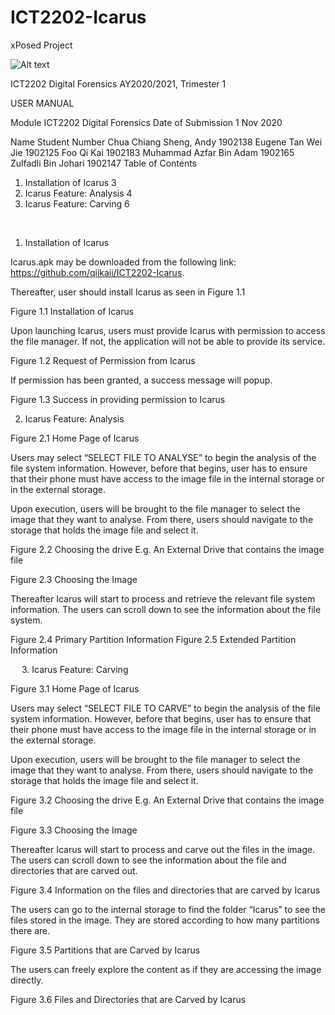 # ICT2202-Icarus
xPosed Project




![Alt text](pictures/SIT_Logo.jpg?raw=true "Optional Title")



 




ICT2202 Digital Forensics
AY2020/2021, Trimester 1

 

USER MANUAL


Module	ICT2202 Digital Forensics
Date of Submission	1 Nov 2020

Name	Student Number
Chua Chiang Sheng, Andy	1902138
Eugene Tan Wei Jie	1902125
Foo Qi Kai	1902183
Muhammad Azfar Bin Adam	1902165
Zulfadli Bin Johari	1902147
Table of Contents
1.	Installation of Icarus	3
2.	Icarus Feature: Analysis	4
3.	Icarus Feature: Carving	6



 
1.	Installation of Icarus

Icarus.apk may be downloaded from the following link: https://github.com/qiikaii/ICT2202-Icarus.

Thereafter, user should install Icarus as seen in Figure 1.1

 
Figure 1.1 Installation of Icarus

Upon launching Icarus, users must provide Icarus with permission to access the file manager.
If not, the application will not be able to provide its service.

 
Figure 1.2 Request of Permission from Icarus

If permission has been granted, a success message will popup.
 
Figure 1.3 Success in providing permission to Icarus

2.	Icarus Feature: Analysis

 

Figure 2.1 Home Page of Icarus

Users may select “SELECT FILE TO ANALYSE” to begin the analysis of the file system information. However, before that begins, user has to ensure that their phone must have access to the image file in the internal storage or in the external storage.

Upon execution, users will be brought to the file manager to select the image that they want to analyse. From there, users should navigate to the storage that holds the image file and select it.
 

Figure 2.2 Choosing the drive E.g. An External Drive that contains the image file

 

Figure 2.3 Choosing the Image

Thereafter Icarus will start to process and retrieve the relevant file system information. The users can scroll down to see the information about the file system.
 	 
Figure 2.4 Primary Partition Information	Figure 2.5 Extended Partition Information

 
3.	Icarus Feature: Carving

 
Figure 3.1 Home Page of Icarus

Users may select “SELECT FILE TO CARVE” to begin the analysis of the file system information. However, before that begins, user has to ensure that their phone must have access to the image file in the internal storage or in the external storage.

Upon execution, users will be brought to the file manager to select the image that they want to analyse. From there, users should navigate to the storage that holds the image file and select it.
 

Figure 3.2 Choosing the drive E.g. An External Drive that contains the image file

 

Figure 3.3 Choosing the Image


Thereafter Icarus will start to process and carve out the files in the image. The users can scroll down to see the information about the file and directories that are carved out.

 
Figure 3.4 Information on the files and directories that are carved by Icarus

The users can go to the internal storage to find the folder “Icarus” to see the files stored in the image. They are stored according to how many partitions there are.

 
Figure 3.5 Partitions that are Carved by Icarus

The users can freely explore the content as if they are accessing the image directly.

 
Figure 3.6 Files and Directories that are Carved by Icarus

